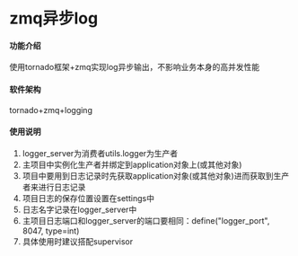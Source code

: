 # zmq异步log

#### 功能介绍
使用tornado框架+zmq实现log异步输出，不影响业务本身的高并发性能

#### 软件架构
tornado+zmq+logging


#### 使用说明

1. logger_server为消费者utils.logger为生产者
2. 主项目中实例化生产者并绑定到application对象上(或其他对象)
3. 项目中要用到日志记录时先获取application对象(或其他对象)进而获取到生产者来进行日志记录
4. 项目日志的保存位置设置在settings中
5. 日志名字记录在logger_server中
6. 主项目日志端口和logger_server的端口要相同：define("logger_port", 8047, type=int)
7. 具体使用时建议搭配supervisor

